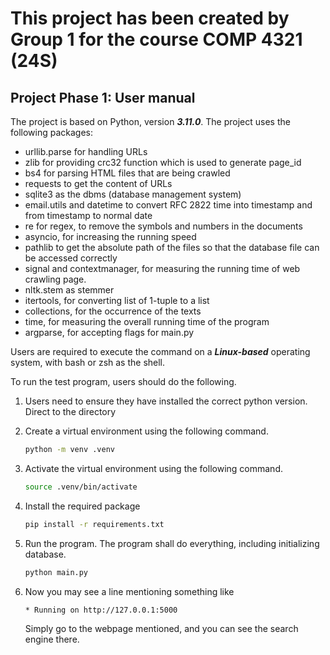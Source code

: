 # This project has been created by Group 1 for the course COMP 4321 (24S)

## Project Phase 1: User manual

The project is based on Python, version ***3.11.0***. The project uses the following packages:

- urllib.parse for handling URLs
- zlib for providing crc32 function which is used to generate page_id
- bs4 for parsing HTML files that are being crawled
- requests to get the content of URLs
- sqlite3 as the dbms (database management system)
- email.utils and datetime to convert RFC 2822 time into timestamp and from timestamp to normal date
- re for regex, to remove the symbols and numbers in the documents
- asyncio, for increasing the running speed
- pathlib to get the absolute path of the files so that the database file can be accessed correctly
- signal and contextmanager, for measuring the running time of web crawling page.
- nltk.stem as stemmer
- itertools, for converting list of 1-tuple to a list
- collections, for the occurrence of the texts
- time, for measuring the overall running time of the program
- argparse, for accepting flags for main.py

Users are required to execute the command on a **_Linux-based_** operating system, with bash or zsh as the shell.

To run the test program, users should do the following. 

1. Users need to ensure they have installed the correct python version. Direct to the directory 

2. Create a virtual environment using the following command. 

    ```bash
    python -m venv .venv
    ```

3. Activate the virtual environment using the following command.

    ```bash
    source .venv/bin/activate
    ```

4. Install the required package

    ```bash
    pip install -r requirements.txt
    ```

5. Run the program. The program shall do everything, including initializing database.

    ```bash
    python main.py
    ```
   
6. Now you may see a line mentioning something like
   
   ```
   * Running on http://127.0.0.1:5000
   ```
   
   Simply go to the webpage mentioned, and you can see the search engine there. 